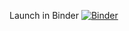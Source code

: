 Launch in Binder
[![Binder](https://mybinder.org/badge_logo.svg)](https://mybinder.org/v2/gl/joan.saladich%2Fstudy_cases/master?urlpath=voila%2Frender%2Fstudy_case.ipynb)
